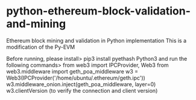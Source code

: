 # python-ethereum-block-validation-and-mining
Ethereum block mining and validation in Python implementation
This is a modification of the Py-EVM

Before running, please install>
pip3 install pyethash
Python3
and run the following commands> 
from web3 import IPCProvider, Web3
from web3.middleware import geth_poa_middleware
w3 = Web3(IPCProvider('/home/ubuntu/.ethereum/geth.ipc'))
w3.middleware_onion.inject(geth_poa_middleware, layer=0)
w3.clientVersion (to verify the connection and client version)
